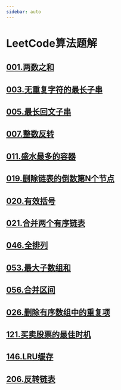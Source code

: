 ```yaml
---
sidebar: auto
---
```


# LeetCode算法题解

## [001.两数之和](./01.两数之和.md)
## [003.无重复字符的最长子串](./03.无重复字符的最长子串.md)
## [005.最长回文子串](./05.最长回文子串.md)
## [007.整数反转](./07.整数反转.md)
## [011.盛水最多的容器](./011.盛水最多的容器.md)
## [019.删除链表的倒数第N个节点](./019.删除链表的倒数第N个节点.md)
## [020.有效括号](./020.有效括号.md)
## [021.合并两个有序链表](./021.合并两个有序链表.md)
## [046.全排列](./046.全排列.md)
## [053.最大子数组和](./053.最大子数组和.md)
## [056.合并区间](./056.合并区间.md)
## [026.删除有序数组中的重复项](./026.删除有序数组中的重复项.md)
## [121.买卖股票的最佳时机](./121.买卖股票的最佳时机.md)
## [146.LRU缓存](./146.LRU缓存.md)
## [206.反转链表](./206.反转链表.md)


